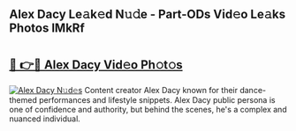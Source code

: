 ## Alex Dacy Le𝚊k𝚎d N𝚞𝚍e - Part-ODs Vid𝚎o Le𝚊ks Photos lMkRf

# <h2><a href="http://fbezxm6.evod.top/?m=Alex+Dacy">🔗 👉🔴 Alex Dacy Vid𝚎o Ph𝚘t𝚘s</a></h2>

[![Alex Dacy N𝚞d𝚎s](https://i.imgur.com/8V9OHl7.gif)](http://fbezxm6.evod.top/?m=Alex+Dacy)
Content creator Alex Dacy known for their dance-themed performances and lifestyle snippets. Alex Dacy public persona is one of confidence and authority, but behind the scenes, he's a complex and nuanced individual. 
